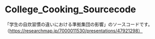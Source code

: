 # College_Cooking_Sourcecode
「学生の自炊習慣の違いにおける準拠集団の影響」のソースコードです。（https://researchmap.jp/7000011530/presentations/47921298）
